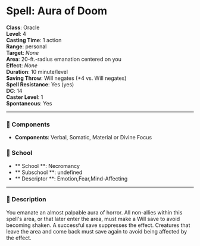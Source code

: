 
# Spell: Aura of Doom
**Class**: Oracle  
**Level**: 4  
**Casting Time**: 1 action  
**Range**: personal  
**Target**: _None_  
**Area**: 20-ft.-radius emanation centered on you  
**Effect**: _None_  
**Duration**: 10 minute/level  
**Saving Throw**: Will negates (+4 vs. Will negates)  
**Spell Resistance**: Yes (yes)  
**DC**: 14  
**Caster Level**: 1  
**Spontaneous**: Yes

---

### 🔮 Components
- **Components**: Verbal, Somatic, Material or Divine Focus

### 🏫 School
- ** School **: Necromancy
- ** Subschool **: undefined
- ** Descriptor **: Emotion,Fear,Mind-Affecting
---

### 📜 Description
You emanate an almost palpable aura of horror. All non-allies within this spell's area, or that later enter the area, must make a Will save to avoid becoming shaken. A successful save suppresses the effect. Creatures that leave the area and come back must save again to avoid being affected by the effect.
